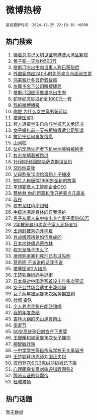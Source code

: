 # 微博热榜

`最后更新时间：2024-12-25 22:18:10 +0800`

## 热门搜索

1. [循着总书记关切见证粤港澳大湾区新貌](https://m.weibo.cn/search?containerid=100103type%3D1%26t%3D10%26q%3D%23%E5%BE%AA%E7%9D%80%E6%80%BB%E4%B9%A6%E8%AE%B0%E5%85%B3%E5%88%87%E8%A7%81%E8%AF%81%E7%B2%A4%E6%B8%AF%E6%BE%B3%E5%A4%A7%E6%B9%BE%E5%8C%BA%E6%96%B0%E8%B2%8C%23&stream_entry_id=51&isnewpage=1&extparam=seat%3D1%26filter_type%3Drealtimehot%26stream_entry_id%3D51%26dgr%3D0%26c_type%3D51%26q%3D%2523%25E5%25BE%25AA%25E7%259D%2580%25E6%2580%25BB%25E4%25B9%25A6%25E8%25AE%25B0%25E5%2585%25B3%25E5%2588%2587%25E8%25A7%2581%25E8%25AF%2581%25E7%25B2%25A4%25E6%25B8%25AF%25E6%25BE%25B3%25E5%25A4%25A7%25E6%25B9%25BE%25E5%258C%25BA%25E6%2596%25B0%25E8%25B2%258C%2523%26cate%3D10103%26pos%3D0%26display_time%3D1735136289%26pre_seqid%3D17351362893410146063961)
1. [黄子韬一天涨粉500万](https://m.weibo.cn/search?containerid=100103type%3D1%26t%3D10%26q%3D%23%E9%BB%84%E5%AD%90%E9%9F%AC%E4%B8%80%E5%A4%A9%E6%B6%A8%E7%B2%89500%E4%B8%87%23&stream_entry_id=31&isnewpage=1&extparam=seat%3D1%26flag%3D2%26stream_entry_id%3D31%26realpos%3D1%26lcate%3D5001%26pos%3D0%26band_rank%3D1%26filter_type%3Drealtimehot%26q%3D%2523%25E9%25BB%2584%25E5%25AD%2590%25E9%259F%25AC%25E4%25B8%2580%25E5%25A4%25A9%25E6%25B6%25A8%25E7%25B2%2589500%25E4%25B8%2587%2523%26c_type%3D31%26cate%3D5001%26dgr%3D0%26display_time%3D1735136289%26pre_seqid%3D17351362893410146063961)
1. [塔斯汀吃出生肉当事人称已获赔偿](https://m.weibo.cn/search?containerid=100103type%3D1%26t%3D10%26q%3D%23%E5%A1%94%E6%96%AF%E6%B1%80%E5%90%83%E5%87%BA%E7%94%9F%E8%82%89%E5%BD%93%E4%BA%8B%E4%BA%BA%E7%A7%B0%E5%B7%B2%E8%8E%B7%E8%B5%94%E5%81%BF%23&stream_entry_id=31&isnewpage=1&extparam=seat%3D1%26flag%3D0%26stream_entry_id%3D31%26realpos%3D2%26lcate%3D5001%26pos%3D1%26band_rank%3D2%26filter_type%3Drealtimehot%26q%3D%2523%25E5%25A1%2594%25E6%2596%25AF%25E6%25B1%2580%25E5%2590%2583%25E5%2587%25BA%25E7%2594%259F%25E8%2582%2589%25E5%25BD%2593%25E4%25BA%258B%25E4%25BA%25BA%25E7%25A7%25B0%25E5%25B7%25B2%25E8%258E%25B7%25E8%25B5%2594%25E5%2581%25BF%2523%26c_type%3D31%26cate%3D5001%26dgr%3D0%26display_time%3D1735136289%26pre_seqid%3D17351362893410146063961)
1. [外国客商趁240小时免签来义乌面谈生意](https://m.weibo.cn/search?containerid=100103type%3D1%26t%3D10%26q%3D%23%E5%A4%96%E5%9B%BD%E5%AE%A2%E5%95%86%E8%B6%81240%E5%B0%8F%E6%97%B6%E5%85%8D%E7%AD%BE%E6%9D%A5%E4%B9%89%E4%B9%8C%E9%9D%A2%E8%B0%88%E7%94%9F%E6%84%8F%23&stream_entry_id=31&isnewpage=1&extparam=seat%3D1%26flag%3D0%26stream_entry_id%3D31%26realpos%3D3%26lcate%3D5001%26pos%3D2%26band_rank%3D3%26filter_type%3Drealtimehot%26q%3D%2523%25E5%25A4%2596%25E5%259B%25BD%25E5%25AE%25A2%25E5%2595%2586%25E8%25B6%2581240%25E5%25B0%258F%25E6%2597%25B6%25E5%2585%258D%25E7%25AD%25BE%25E6%259D%25A5%25E4%25B9%2589%25E4%25B9%258C%25E9%259D%25A2%25E8%25B0%2588%25E7%2594%259F%25E6%2584%258F%2523%26c_type%3D31%26cate%3D5001%26dgr%3D0%26display_time%3D1735136289%26pre_seqid%3D17351362893410146063961)
1. [鸿蒙智行冬日奇驭智旅](https://m.weibo.cn/search?containerid=100103type%3D1%26t%3D10%26q%3D%23%E9%B8%BF%E8%92%99%E6%99%BA%E8%A1%8C%E5%86%AC%E6%97%A5%E5%A5%87%E9%A9%AD%E6%99%BA%E6%97%85%23&stream_entry_id=31&isnewpage=1&extparam=seat%3D1%26adid%3D269915%26stream_entry_id%3D31%26lcate%3D5001%26pos%3D3%26band_rank%3D4%26filter_type%3Drealtimehot%26q%3D%2523%25E9%25B8%25BF%25E8%2592%2599%25E6%2599%25BA%25E8%25A1%258C%25E5%2586%25AC%25E6%2597%25A5%25E5%25A5%2587%25E9%25A9%25AD%25E6%2599%25BA%25E6%2597%2585%2523%26dgr%3D0%26is_ad_pos%3D1%26topic_ad%3D1%26cate%3D5001%26c_type%3D31%26display_time%3D1735136289%26pre_seqid%3D17351362893410146063961)
1. [张馨予名下公司叫捷捷高](https://m.weibo.cn/search?containerid=100103type%3D1%26t%3D10%26q%3D%23%E5%BC%A0%E9%A6%A8%E4%BA%88%E5%90%8D%E4%B8%8B%E5%85%AC%E5%8F%B8%E5%8F%AB%E6%8D%B7%E6%8D%B7%E9%AB%98%23&stream_entry_id=31&isnewpage=1&extparam=seat%3D1%26flag%3D2%26stream_entry_id%3D31%26realpos%3D4%26lcate%3D5001%26pos%3D4%26band_rank%3D4%26filter_type%3Drealtimehot%26q%3D%2523%25E5%25BC%25A0%25E9%25A6%25A8%25E4%25BA%2588%25E5%2590%258D%25E4%25B8%258B%25E5%2585%25AC%25E5%258F%25B8%25E5%258F%25AB%25E6%258D%25B7%25E6%258D%25B7%25E9%25AB%2598%2523%26c_type%3D31%26cate%3D5001%26dgr%3D0%26display_time%3D1735136289%26pre_seqid%3D17351362893410146063961)
1. [塔斯汀回应汉堡里吃出生肉](https://m.weibo.cn/search?containerid=100103type%3D1%26t%3D10%26q%3D%23%E5%A1%94%E6%96%AF%E6%B1%80%E5%9B%9E%E5%BA%94%E6%B1%89%E5%A0%A1%E9%87%8C%E5%90%83%E5%87%BA%E7%94%9F%E8%82%89%23&stream_entry_id=31&isnewpage=1&extparam=seat%3D1%26flag%3D1%26stream_entry_id%3D31%26realpos%3D5%26lcate%3D5001%26pos%3D5%26band_rank%3D5%26filter_type%3Drealtimehot%26q%3D%2523%25E5%25A1%2594%25E6%2596%25AF%25E6%25B1%2580%25E5%259B%259E%25E5%25BA%2594%25E6%25B1%2589%25E5%25A0%25A1%25E9%2587%258C%25E5%2590%2583%25E5%2587%25BA%25E7%2594%259F%25E8%2582%2589%2523%26c_type%3D31%26cate%3D5001%26dgr%3D0%26display_time%3D1735136289%26pre_seqid%3D17351362893410146063961)
1. [蛇年纪念钞溢价到1000元一套](https://m.weibo.cn/search?containerid=100103type%3D1%26t%3D10%26q%3D%23%E8%9B%87%E5%B9%B4%E7%BA%AA%E5%BF%B5%E9%92%9E%E6%BA%A2%E4%BB%B7%E5%88%B01000%E5%85%83%E4%B8%80%E5%A5%97%23&stream_entry_id=31&isnewpage=1&extparam=seat%3D1%26flag%3D1%26stream_entry_id%3D31%26realpos%3D6%26lcate%3D5001%26pos%3D6%26band_rank%3D6%26filter_type%3Drealtimehot%26q%3D%2523%25E8%259B%2587%25E5%25B9%25B4%25E7%25BA%25AA%25E5%25BF%25B5%25E9%2592%259E%25E6%25BA%25A2%25E4%25BB%25B7%25E5%2588%25B01000%25E5%2585%2583%25E4%25B8%2580%25E5%25A5%2597%2523%26c_type%3D31%26cate%3D5001%26dgr%3D0%26display_time%3D1735136289%26pre_seqid%3D17351362893410146063961)
1. [我的微博播报](https://m.weibo.cn/search?containerid=100103type%3D1%26t%3D10%26q%3D%23%E6%88%91%E7%9A%84%E5%BE%AE%E5%8D%9A%E6%92%AD%E6%8A%A5%23&stream_entry_id=31&isnewpage=1&extparam=seat%3D1%26adid%3D270528%26stream_entry_id%3D31%26lcate%3D5001%26pos%3D7%26band_rank%3D7%26filter_type%3Drealtimehot%26q%3D%2523%25E6%2588%2591%25E7%259A%2584%25E5%25BE%25AE%25E5%258D%259A%25E6%2592%25AD%25E6%258A%25A5%2523%26c_type%3D31%26is_ad_pos%3D1%26cate%3D5001%26dgr%3D0%26display_time%3D1735136289%26pre_seqid%3D17351362893410146063961)
1. [向佐 为什么女生穿男装可以](https://m.weibo.cn/search?containerid=100103type%3D1%26t%3D10%26q%3D%E5%90%91%E4%BD%90+%E4%B8%BA%E4%BB%80%E4%B9%88%E5%A5%B3%E7%94%9F%E7%A9%BF%E7%94%B7%E8%A3%85%E5%8F%AF%E4%BB%A5&stream_entry_id=31&isnewpage=1&extparam=seat%3D1%26flag%3D2%26stream_entry_id%3D31%26realpos%3D7%26lcate%3D5001%26pos%3D8%26band_rank%3D7%26filter_type%3Drealtimehot%26q%3D%25E5%2590%2591%25E4%25BD%2590%2520%25E4%25B8%25BA%25E4%25BB%2580%25E4%25B9%2588%25E5%25A5%25B3%25E7%2594%259F%25E7%25A9%25BF%25E7%2594%25B7%25E8%25A3%2585%25E5%258F%25AF%25E4%25BB%25A5%26c_type%3D31%26cate%3D5001%26dgr%3D0%26display_time%3D1735136289%26pre_seqid%3D17351362893410146063961)
1. [猎罪图鉴3](https://m.weibo.cn/search?containerid=100103type%3D1%26t%3D10%26q%3D%E7%8C%8E%E7%BD%AA%E5%9B%BE%E9%89%B43&stream_entry_id=31&isnewpage=1&extparam=seat%3D1%26flag%3D2%26stream_entry_id%3D31%26realpos%3D8%26lcate%3D5001%26pos%3D9%26band_rank%3D8%26filter_type%3Drealtimehot%26q%3D%25E7%258C%258E%25E7%25BD%25AA%25E5%259B%25BE%25E9%2589%25B43%26c_type%3D31%26cate%3D5001%26dgr%3D0%26display_time%3D1735136289%26pre_seqid%3D17351362893410146063961)
1. [官方通报学生自杀与学校无关承诺书](https://m.weibo.cn/search?containerid=100103type%3D1%26t%3D10%26q%3D%23%E5%AE%98%E6%96%B9%E9%80%9A%E6%8A%A5%E5%AD%A6%E7%94%9F%E8%87%AA%E6%9D%80%E4%B8%8E%E5%AD%A6%E6%A0%A1%E6%97%A0%E5%85%B3%E6%89%BF%E8%AF%BA%E4%B9%A6%23&stream_entry_id=31&isnewpage=1&extparam=seat%3D1%26flag%3D1%26stream_entry_id%3D31%26realpos%3D9%26lcate%3D5001%26pos%3D10%26band_rank%3D9%26filter_type%3Drealtimehot%26q%3D%2523%25E5%25AE%2598%25E6%2596%25B9%25E9%2580%259A%25E6%258A%25A5%25E5%25AD%25A6%25E7%2594%259F%25E8%2587%25AA%25E6%259D%2580%25E4%25B8%258E%25E5%25AD%25A6%25E6%25A0%25A1%25E6%2597%25A0%25E5%2585%25B3%25E6%2589%25BF%25E8%25AF%25BA%25E4%25B9%25A6%2523%26c_type%3D31%26cate%3D5001%26dgr%3D0%26display_time%3D1735136289%26pre_seqid%3D17351362893410146063961)
1. [女子婚礼前一天被拒婚假遭公司辞退](https://m.weibo.cn/search?containerid=100103type%3D1%26t%3D10%26q%3D%23%E5%A5%B3%E5%AD%90%E5%A9%9A%E7%A4%BC%E5%89%8D%E4%B8%80%E5%A4%A9%E8%A2%AB%E6%8B%92%E5%A9%9A%E5%81%87%E9%81%AD%E5%85%AC%E5%8F%B8%E8%BE%9E%E9%80%80%23&stream_entry_id=31&isnewpage=1&extparam=seat%3D1%26flag%3D1%26stream_entry_id%3D31%26realpos%3D10%26lcate%3D5001%26pos%3D11%26band_rank%3D10%26filter_type%3Drealtimehot%26q%3D%2523%25E5%25A5%25B3%25E5%25AD%2590%25E5%25A9%259A%25E7%25A4%25BC%25E5%2589%258D%25E4%25B8%2580%25E5%25A4%25A9%25E8%25A2%25AB%25E6%258B%2592%25E5%25A9%259A%25E5%2581%2587%25E9%2581%25AD%25E5%2585%25AC%25E5%258F%25B8%25E8%25BE%259E%25E9%2580%2580%2523%26c_type%3D31%26cate%3D5001%26dgr%3D0%26display_time%3D1735136289%26pre_seqid%3D17351362893410146063961)
1. [撒贝宁给何炅发信息](https://m.weibo.cn/search?containerid=100103type%3D1%26t%3D10%26q%3D%23%E6%92%92%E8%B4%9D%E5%AE%81%E7%BB%99%E4%BD%95%E7%82%85%E5%8F%91%E4%BF%A1%E6%81%AF%23&stream_entry_id=31&isnewpage=1&extparam=seat%3D1%26flag%3D1%26stream_entry_id%3D31%26realpos%3D11%26lcate%3D5001%26pos%3D12%26band_rank%3D11%26filter_type%3Drealtimehot%26q%3D%2523%25E6%2592%2592%25E8%25B4%259D%25E5%25AE%2581%25E7%25BB%2599%25E4%25BD%2595%25E7%2582%2585%25E5%258F%2591%25E4%25BF%25A1%25E6%2581%25AF%2523%26c_type%3D31%26cate%3D5001%26dgr%3D0%26display_time%3D1735136289%26pre_seqid%3D17351362893410146063961)
1. [山河枕](https://m.weibo.cn/search?containerid=100103type%3D1%26t%3D10%26q%3D%E5%B1%B1%E6%B2%B3%E6%9E%95&stream_entry_id=31&isnewpage=1&extparam=seat%3D1%26flag%3D1%26stream_entry_id%3D31%26realpos%3D12%26lcate%3D5001%26pos%3D13%26band_rank%3D12%26filter_type%3Drealtimehot%26q%3D%25E5%25B1%25B1%25E6%25B2%25B3%25E6%259E%2595%26c_type%3D31%26cate%3D5001%26dgr%3D0%26display_time%3D1735136289%26pre_seqid%3D17351362893410146063961)
1. [坠机现场生还者下机坐地哭喊被拖走](https://m.weibo.cn/search?containerid=100103type%3D1%26t%3D10%26q%3D%23%E5%9D%A0%E6%9C%BA%E7%8E%B0%E5%9C%BA%E7%94%9F%E8%BF%98%E8%80%85%E4%B8%8B%E6%9C%BA%E5%9D%90%E5%9C%B0%E5%93%AD%E5%96%8A%E8%A2%AB%E6%8B%96%E8%B5%B0%23&stream_entry_id=31&isnewpage=1&extparam=seat%3D1%26flag%3D0%26stream_entry_id%3D31%26realpos%3D13%26lcate%3D5001%26pos%3D14%26band_rank%3D13%26filter_type%3Drealtimehot%26q%3D%2523%25E5%259D%25A0%25E6%259C%25BA%25E7%258E%25B0%25E5%259C%25BA%25E7%2594%259F%25E8%25BF%2598%25E8%2580%2585%25E4%25B8%258B%25E6%259C%25BA%25E5%259D%2590%25E5%259C%25B0%25E5%2593%25AD%25E5%2596%258A%25E8%25A2%25AB%25E6%258B%2596%25E8%25B5%25B0%2523%26c_type%3D31%26cate%3D5001%26dgr%3D0%26display_time%3D1735136289%26pre_seqid%3D17351362893410146063961)
1. [权志龙躺着被路过](https://m.weibo.cn/search?containerid=100103type%3D1%26t%3D10%26q%3D%E6%9D%83%E5%BF%97%E9%BE%99%E8%BA%BA%E7%9D%80%E8%A2%AB%E8%B7%AF%E8%BF%87&stream_entry_id=31&isnewpage=1&extparam=seat%3D1%26flag%3D1%26stream_entry_id%3D31%26realpos%3D14%26lcate%3D5001%26pos%3D15%26band_rank%3D14%26filter_type%3Drealtimehot%26q%3D%25E6%259D%2583%25E5%25BF%2597%25E9%25BE%2599%25E8%25BA%25BA%25E7%259D%2580%25E8%25A2%25AB%25E8%25B7%25AF%25E8%25BF%2587%26c_type%3D31%26cate%3D5001%26dgr%3D0%26display_time%3D1735136289%26pre_seqid%3D17351362893410146063961)
1. [1分钟视频回顾哈萨克斯坦坠机](https://m.weibo.cn/search?containerid=100103type%3D1%26t%3D10%26q%3D%231%E5%88%86%E9%92%9F%E8%A7%86%E9%A2%91%E5%9B%9E%E9%A1%BE%E5%93%88%E8%90%A8%E5%85%8B%E6%96%AF%E5%9D%A6%E5%9D%A0%E6%9C%BA%23&stream_entry_id=31&isnewpage=1&extparam=seat%3D1%26flag%3D1%26stream_entry_id%3D31%26realpos%3D15%26lcate%3D5001%26pos%3D16%26band_rank%3D15%26filter_type%3Drealtimehot%26q%3D%25231%25E5%2588%2586%25E9%2592%259F%25E8%25A7%2586%25E9%25A2%2591%25E5%259B%259E%25E9%25A1%25BE%25E5%2593%2588%25E8%2590%25A8%25E5%2585%258B%25E6%2596%25AF%25E5%259D%25A6%25E5%259D%25A0%25E6%259C%25BA%2523%26c_type%3D31%26cate%3D5001%26dgr%3D0%26display_time%3D1735136289%26pre_seqid%3D17351362893410146063961)
1. [SBS你耍我](https://m.weibo.cn/search?containerid=100103type%3D1%26t%3D10%26q%3DSBS%E4%BD%A0%E8%80%8D%E6%88%91&stream_entry_id=31&isnewpage=1&extparam=seat%3D1%26flag%3D0%26stream_entry_id%3D31%26realpos%3D16%26lcate%3D5001%26pos%3D17%26band_rank%3D16%26filter_type%3Drealtimehot%26q%3DSBS%25E4%25BD%25A0%25E8%2580%258D%25E6%2588%2591%26c_type%3D31%26cate%3D5001%26dgr%3D0%26display_time%3D1735136289%26pre_seqid%3D17351362893410146063961)
1. [父母割皮10次给烧伤儿子植皮](https://m.weibo.cn/search?containerid=100103type%3D1%26t%3D10%26q%3D%23%E7%88%B6%E6%AF%8D%E5%89%B2%E7%9A%AE10%E6%AC%A1%E7%BB%99%E7%83%A7%E4%BC%A4%E5%84%BF%E5%AD%90%E6%A4%8D%E7%9A%AE%23&stream_entry_id=31&isnewpage=1&extparam=seat%3D1%26flag%3D0%26stream_entry_id%3D31%26realpos%3D17%26lcate%3D5001%26pos%3D18%26band_rank%3D17%26filter_type%3Drealtimehot%26q%3D%2523%25E7%2588%25B6%25E6%25AF%258D%25E5%2589%25B2%25E7%259A%25AE10%25E6%25AC%25A1%25E7%25BB%2599%25E7%2583%25A7%25E4%25BC%25A4%25E5%2584%25BF%25E5%25AD%2590%25E6%25A4%258D%25E7%259A%25AE%2523%26c_type%3D31%26cate%3D5001%26dgr%3D0%26display_time%3D1735136289%26pre_seqid%3D17351362893410146063961)
1. [制片人称唐探1900是全新的故事](https://m.weibo.cn/search?containerid=100103type%3D1%26t%3D10%26q%3D%23%E5%88%B6%E7%89%87%E4%BA%BA%E7%A7%B0%E5%94%90%E6%8E%A21900%E6%98%AF%E5%85%A8%E6%96%B0%E7%9A%84%E6%95%85%E4%BA%8B%23&stream_entry_id=31&isnewpage=1&extparam=seat%3D1%26flag%3D1%26stream_entry_id%3D31%26realpos%3D18%26lcate%3D5001%26pos%3D19%26band_rank%3D18%26filter_type%3Drealtimehot%26q%3D%2523%25E5%2588%25B6%25E7%2589%2587%25E4%25BA%25BA%25E7%25A7%25B0%25E5%2594%2590%25E6%258E%25A21900%25E6%2598%25AF%25E5%2585%25A8%25E6%2596%25B0%25E7%259A%2584%25E6%2595%2585%25E4%25BA%258B%2523%26c_type%3D31%26cate%3D5001%26dgr%3D0%26display_time%3D1735136289%26pre_seqid%3D17351362893410146063961)
1. [李想要做人工智能企业CEO](https://m.weibo.cn/search?containerid=100103type%3D1%26t%3D10%26q%3D%23%E6%9D%8E%E6%83%B3%E8%A6%81%E5%81%9A%E4%BA%BA%E5%B7%A5%E6%99%BA%E8%83%BD%E4%BC%81%E4%B8%9ACEO%23&stream_entry_id=31&isnewpage=1&extparam=seat%3D1%26adid%3D270538%26flag%3D0%26stream_entry_id%3D31%26realpos%3D19%26lcate%3D5001%26pos%3D20%26band_rank%3D19%26filter_type%3Drealtimehot%26q%3D%2523%25E6%259D%258E%25E6%2583%25B3%25E8%25A6%2581%25E5%2581%259A%25E4%25BA%25BA%25E5%25B7%25A5%25E6%2599%25BA%25E8%2583%25BD%25E4%25BC%2581%25E4%25B8%259ACEO%2523%26c_type%3D31%26cate%3D5001%26dgr%3D0%26display_time%3D1735136289%26pre_seqid%3D17351362893410146063961)
1. [蔡依林 你的距离和我只差零点几毫米](https://m.weibo.cn/search?containerid=100103type%3D1%26t%3D10%26q%3D%E8%94%A1%E4%BE%9D%E6%9E%97+%E4%BD%A0%E7%9A%84%E8%B7%9D%E7%A6%BB%E5%92%8C%E6%88%91%E5%8F%AA%E5%B7%AE%E9%9B%B6%E7%82%B9%E5%87%A0%E6%AF%AB%E7%B1%B3&stream_entry_id=31&isnewpage=1&extparam=seat%3D1%26flag%3D1%26stream_entry_id%3D31%26realpos%3D20%26lcate%3D5001%26pos%3D21%26band_rank%3D20%26filter_type%3Drealtimehot%26q%3D%25E8%2594%25A1%25E4%25BE%259D%25E6%259E%2597%2520%25E4%25BD%25A0%25E7%259A%2584%25E8%25B7%259D%25E7%25A6%25BB%25E5%2592%258C%25E6%2588%2591%25E5%258F%25AA%25E5%25B7%25AE%25E9%259B%25B6%25E7%2582%25B9%25E5%2587%25A0%25E6%25AF%25AB%25E7%25B1%25B3%26c_type%3D31%26cate%3D5001%26dgr%3D0%26display_time%3D1735136289%26pre_seqid%3D17351362893410146063961)
1. [我在](https://m.weibo.cn/search?containerid=100103type%3D1%26t%3D10%26q%3D%E6%88%91%E5%9C%A8&stream_entry_id=31&isnewpage=1&extparam=seat%3D1%26flag%3D2%26stream_entry_id%3D31%26realpos%3D21%26lcate%3D5001%26pos%3D22%26band_rank%3D21%26filter_type%3Drealtimehot%26q%3D%25E6%2588%2591%25E5%259C%25A8%26c_type%3D31%26cate%3D5001%26dgr%3D0%26display_time%3D1735136289%26pre_seqid%3D17351362893410146063961)
1. [权志龙红色高跟鞋](https://m.weibo.cn/search?containerid=100103type%3D1%26t%3D10%26q%3D%23%E6%9D%83%E5%BF%97%E9%BE%99%E7%BA%A2%E8%89%B2%E9%AB%98%E8%B7%9F%E9%9E%8B%23&stream_entry_id=31&isnewpage=1&extparam=seat%3D1%26flag%3D1%26stream_entry_id%3D31%26realpos%3D22%26lcate%3D5001%26pos%3D23%26band_rank%3D22%26filter_type%3Drealtimehot%26q%3D%2523%25E6%259D%2583%25E5%25BF%2597%25E9%25BE%2599%25E7%25BA%25A2%25E8%2589%25B2%25E9%25AB%2598%25E8%25B7%259F%25E9%259E%258B%2523%26c_type%3D31%26cate%3D5001%26dgr%3D0%26display_time%3D1735136289%26pre_seqid%3D17351362893410146063961)
1. [手脚冰凉是身体的自我保护](https://m.weibo.cn/search?containerid=100103type%3D1%26t%3D10%26q%3D%23%E6%89%8B%E8%84%9A%E5%86%B0%E5%87%89%E6%98%AF%E8%BA%AB%E4%BD%93%E7%9A%84%E8%87%AA%E6%88%91%E4%BF%9D%E6%8A%A4%23&stream_entry_id=31&isnewpage=1&extparam=seat%3D1%26flag%3D1%26stream_entry_id%3D31%26realpos%3D23%26lcate%3D5001%26pos%3D24%26band_rank%3D23%26filter_type%3Drealtimehot%26q%3D%2523%25E6%2589%258B%25E8%2584%259A%25E5%2586%25B0%25E5%2587%2589%25E6%2598%25AF%25E8%25BA%25AB%25E4%25BD%2593%25E7%259A%2584%25E8%2587%25AA%25E6%2588%2591%25E4%25BF%259D%25E6%258A%25A4%2523%26c_type%3D31%26cate%3D5001%26dgr%3D0%26display_time%3D1735136289%26pre_seqid%3D17351362893410146063961)
1. [男子从情人车中摔出身亡妻子索赔60万](https://m.weibo.cn/search?containerid=100103type%3D1%26t%3D10%26q%3D%23%E7%94%B7%E5%AD%90%E4%BB%8E%E6%83%85%E4%BA%BA%E8%BD%A6%E4%B8%AD%E6%91%94%E5%87%BA%E8%BA%AB%E4%BA%A1%E5%A6%BB%E5%AD%90%E7%B4%A2%E8%B5%9460%E4%B8%87%23&stream_entry_id=31&isnewpage=1&extparam=seat%3D1%26flag%3D0%26stream_entry_id%3D31%26realpos%3D24%26lcate%3D5001%26pos%3D25%26band_rank%3D24%26filter_type%3Drealtimehot%26q%3D%2523%25E7%2594%25B7%25E5%25AD%2590%25E4%25BB%258E%25E6%2583%2585%25E4%25BA%25BA%25E8%25BD%25A6%25E4%25B8%25AD%25E6%2591%2594%25E5%2587%25BA%25E8%25BA%25AB%25E4%25BA%25A1%25E5%25A6%25BB%25E5%25AD%2590%25E7%25B4%25A2%25E8%25B5%259460%25E4%25B8%2587%2523%26c_type%3D31%26cate%3D5001%26dgr%3D0%26display_time%3D1735136289%26pre_seqid%3D17351362893410146063961)
1. [2年被家暴16次女子家人到场支持](https://m.weibo.cn/search?containerid=100103type%3D1%26t%3D10%26q%3D%232%E5%B9%B4%E8%A2%AB%E5%AE%B6%E6%9A%B416%E6%AC%A1%E5%A5%B3%E5%AD%90%E5%AE%B6%E4%BA%BA%E5%88%B0%E5%9C%BA%E6%94%AF%E6%8C%81%23&stream_entry_id=31&isnewpage=1&extparam=seat%3D1%26flag%3D1%26stream_entry_id%3D31%26realpos%3D25%26lcate%3D5001%26pos%3D26%26band_rank%3D25%26filter_type%3Drealtimehot%26q%3D%25232%25E5%25B9%25B4%25E8%25A2%25AB%25E5%25AE%25B6%25E6%259A%25B416%25E6%25AC%25A1%25E5%25A5%25B3%25E5%25AD%2590%25E5%25AE%25B6%25E4%25BA%25BA%25E5%2588%25B0%25E5%259C%25BA%25E6%2594%25AF%25E6%258C%2581%2523%26c_type%3D31%26cate%3D5001%26dgr%3D0%26display_time%3D1735136289%26pre_seqid%3D17351362893410146063961)
1. [王诗龄被刘亦菲抱着](https://m.weibo.cn/search?containerid=100103type%3D1%26t%3D10%26q%3D%23%E7%8E%8B%E8%AF%97%E9%BE%84%E8%A2%AB%E5%88%98%E4%BA%A6%E8%8F%B2%E6%8A%B1%E7%9D%80%23&stream_entry_id=31&isnewpage=1&extparam=seat%3D1%26flag%3D0%26stream_entry_id%3D31%26realpos%3D26%26lcate%3D5001%26pos%3D27%26band_rank%3D26%26filter_type%3Drealtimehot%26q%3D%2523%25E7%258E%258B%25E8%25AF%2597%25E9%25BE%2584%25E8%25A2%25AB%25E5%2588%2598%25E4%25BA%25A6%25E8%258F%25B2%25E6%258A%25B1%25E7%259D%2580%2523%26c_type%3D31%26cate%3D5001%26dgr%3D0%26display_time%3D1735136289%26pre_seqid%3D17351362893410146063961)
1. [肖战版郭靖是如何练成的](https://m.weibo.cn/search?containerid=100103type%3D1%26t%3D10%26q%3D%23%E8%82%96%E6%88%98%E7%89%88%E9%83%AD%E9%9D%96%E6%98%AF%E5%A6%82%E4%BD%95%E7%BB%83%E6%88%90%E7%9A%84%23&stream_entry_id=31&isnewpage=1&extparam=seat%3D1%26flag%3D0%26stream_entry_id%3D31%26realpos%3D27%26lcate%3D5001%26pos%3D28%26band_rank%3D27%26filter_type%3Drealtimehot%26q%3D%2523%25E8%2582%2596%25E6%2588%2598%25E7%2589%2588%25E9%2583%25AD%25E9%259D%2596%25E6%2598%25AF%25E5%25A6%2582%25E4%25BD%2595%25E7%25BB%2583%25E6%2588%2590%25E7%259A%2584%2523%26c_type%3D31%26cate%3D5001%26dgr%3D0%26display_time%3D1735136289%26pre_seqid%3D17351362893410146063961)
1. [日本地铁偶遇蔡依林](https://m.weibo.cn/search?containerid=100103type%3D1%26t%3D10%26q%3D%23%E6%97%A5%E6%9C%AC%E5%9C%B0%E9%93%81%E5%81%B6%E9%81%87%E8%94%A1%E4%BE%9D%E6%9E%97%23&stream_entry_id=31&isnewpage=1&extparam=seat%3D1%26flag%3D0%26stream_entry_id%3D31%26realpos%3D28%26lcate%3D5001%26pos%3D29%26band_rank%3D28%26filter_type%3Drealtimehot%26q%3D%2523%25E6%2597%25A5%25E6%259C%25AC%25E5%259C%25B0%25E9%2593%2581%25E5%2581%25B6%25E9%2581%2587%25E8%2594%25A1%25E4%25BE%259D%25E6%259E%2597%2523%26c_type%3D31%26cate%3D5001%26dgr%3D0%26display_time%3D1735136289%26pre_seqid%3D17351362893410146063961)
1. [权志龙嗓子怎么了](https://m.weibo.cn/search?containerid=100103type%3D1%26t%3D10%26q%3D%E6%9D%83%E5%BF%97%E9%BE%99%E5%97%93%E5%AD%90%E6%80%8E%E4%B9%88%E4%BA%86&stream_entry_id=31&isnewpage=1&extparam=seat%3D1%26flag%3D1%26stream_entry_id%3D31%26realpos%3D29%26lcate%3D5001%26pos%3D30%26band_rank%3D29%26filter_type%3Drealtimehot%26q%3D%25E6%259D%2583%25E5%25BF%2597%25E9%25BE%2599%25E5%2597%2593%25E5%25AD%2590%25E6%2580%258E%25E4%25B9%2588%25E4%25BA%2586%26c_type%3D31%26cate%3D5001%26dgr%3D0%26display_time%3D1735136289%26pre_seqid%3D17351362893410146063961)
1. [律师称家暴判死刑已有过先例](https://m.weibo.cn/search?containerid=100103type%3D1%26t%3D10%26q%3D%23%E5%BE%8B%E5%B8%88%E7%A7%B0%E5%AE%B6%E6%9A%B4%E5%88%A4%E6%AD%BB%E5%88%91%E5%B7%B2%E6%9C%89%E8%BF%87%E5%85%88%E4%BE%8B%23&stream_entry_id=31&isnewpage=1&extparam=seat%3D1%26flag%3D1%26stream_entry_id%3D31%26realpos%3D30%26lcate%3D5001%26pos%3D31%26band_rank%3D30%26filter_type%3Drealtimehot%26q%3D%2523%25E5%25BE%258B%25E5%25B8%2588%25E7%25A7%25B0%25E5%25AE%25B6%25E6%259A%25B4%25E5%2588%25A4%25E6%25AD%25BB%25E5%2588%2591%25E5%25B7%25B2%25E6%259C%2589%25E8%25BF%2587%25E5%2585%2588%25E4%25BE%258B%2523%26c_type%3D31%26cate%3D5001%26dgr%3D0%26display_time%3D1735136289%26pre_seqid%3D17351362893410146063961)
1. [蒋奇明 不该说的话我不说](https://m.weibo.cn/search?containerid=100103type%3D1%26t%3D10%26q%3D%E8%92%8B%E5%A5%87%E6%98%8E+%E4%B8%8D%E8%AF%A5%E8%AF%B4%E7%9A%84%E8%AF%9D%E6%88%91%E4%B8%8D%E8%AF%B4&stream_entry_id=31&isnewpage=1&extparam=seat%3D1%26flag%3D1%26stream_entry_id%3D31%26realpos%3D31%26lcate%3D5001%26pos%3D32%26band_rank%3D31%26filter_type%3Drealtimehot%26q%3D%25E8%2592%258B%25E5%25A5%2587%25E6%2598%258E%2520%25E4%25B8%258D%25E8%25AF%25A5%25E8%25AF%25B4%25E7%259A%2584%25E8%25AF%259D%25E6%2588%2591%25E4%25B8%258D%25E8%25AF%25B4%26c_type%3D31%26cate%3D5001%26dgr%3D0%26display_time%3D1735136289%26pre_seqid%3D17351362893410146063961)
1. [猎罪图鉴2大结局](https://m.weibo.cn/search?containerid=100103type%3D1%26t%3D10%26q%3D%E7%8C%8E%E7%BD%AA%E5%9B%BE%E9%89%B42%E5%A4%A7%E7%BB%93%E5%B1%80&stream_entry_id=31&isnewpage=1&extparam=seat%3D1%26flag%3D0%26stream_entry_id%3D31%26realpos%3D32%26lcate%3D5001%26pos%3D33%26band_rank%3D32%26filter_type%3Drealtimehot%26q%3D%25E7%258C%258E%25E7%25BD%25AA%25E5%259B%25BE%25E9%2589%25B42%25E5%25A4%25A7%25E7%25BB%2593%25E5%25B1%2580%26c_type%3D31%26cate%3D5001%26dgr%3D0%26display_time%3D1735136289%26pre_seqid%3D17351362893410146063961)
1. [王楚钦挽妈妈手逛街](https://m.weibo.cn/search?containerid=100103type%3D1%26t%3D10%26q%3D%23%E7%8E%8B%E6%A5%9A%E9%92%A6%E6%8C%BD%E5%A6%88%E5%A6%88%E6%89%8B%E9%80%9B%E8%A1%97%23&stream_entry_id=31&isnewpage=1&extparam=seat%3D1%26flag%3D1%26stream_entry_id%3D31%26realpos%3D33%26lcate%3D5001%26pos%3D34%26band_rank%3D33%26filter_type%3Drealtimehot%26q%3D%2523%25E7%258E%258B%25E6%25A5%259A%25E9%2592%25A6%25E6%258C%25BD%25E5%25A6%2588%25E5%25A6%2588%25E6%2589%258B%25E9%2580%259B%25E8%25A1%2597%2523%26c_type%3D31%26cate%3D5001%26dgr%3D0%26display_time%3D1735136289%26pre_seqid%3D17351362893410146063961)
1. [日本将对中国游客首设十年多次签证](https://m.weibo.cn/search?containerid=100103type%3D1%26t%3D10%26q%3D%23%E6%97%A5%E6%9C%AC%E5%B0%86%E5%AF%B9%E4%B8%AD%E5%9B%BD%E6%B8%B8%E5%AE%A2%E9%A6%96%E8%AE%BE%E5%8D%81%E5%B9%B4%E5%A4%9A%E6%AC%A1%E7%AD%BE%E8%AF%81%23&stream_entry_id=31&isnewpage=1&extparam=seat%3D1%26flag%3D0%26stream_entry_id%3D31%26realpos%3D34%26lcate%3D5001%26pos%3D35%26band_rank%3D34%26filter_type%3Drealtimehot%26q%3D%2523%25E6%2597%25A5%25E6%259C%25AC%25E5%25B0%2586%25E5%25AF%25B9%25E4%25B8%25AD%25E5%259B%25BD%25E6%25B8%25B8%25E5%25AE%25A2%25E9%25A6%2596%25E8%25AE%25BE%25E5%258D%2581%25E5%25B9%25B4%25E5%25A4%259A%25E6%25AC%25A1%25E7%25AD%25BE%25E8%25AF%2581%2523%26c_type%3D31%26cate%3D5001%26dgr%3D0%26display_time%3D1735136289%26pre_seqid%3D17351362893410146063961)
1. [女子公共场合遭丈夫泼砂锅](https://m.weibo.cn/search?containerid=100103type%3D1%26t%3D10%26q%3D%23%E5%A5%B3%E5%AD%90%E5%85%AC%E5%85%B1%E5%9C%BA%E5%90%88%E9%81%AD%E4%B8%88%E5%A4%AB%E6%B3%BC%E7%A0%82%E9%94%85%23&stream_entry_id=31&isnewpage=1&extparam=seat%3D1%26flag%3D1%26stream_entry_id%3D31%26realpos%3D35%26lcate%3D5001%26pos%3D36%26band_rank%3D35%26filter_type%3Drealtimehot%26q%3D%2523%25E5%25A5%25B3%25E5%25AD%2590%25E5%2585%25AC%25E5%2585%25B1%25E5%259C%25BA%25E5%2590%2588%25E9%2581%25AD%25E4%25B8%2588%25E5%25A4%25AB%25E6%25B3%25BC%25E7%25A0%2582%25E9%2594%2585%2523%26c_type%3D31%26cate%3D5001%26dgr%3D0%26display_time%3D1735136289%26pre_seqid%3D17351362893410146063961)
1. [女子两年被家暴16次案择期宣判](https://m.weibo.cn/search?containerid=100103type%3D1%26t%3D10%26q%3D%23%E5%A5%B3%E5%AD%90%E4%B8%A4%E5%B9%B4%E8%A2%AB%E5%AE%B6%E6%9A%B416%E6%AC%A1%E6%A1%88%E6%8B%A9%E6%9C%9F%E5%AE%A3%E5%88%A4%23&stream_entry_id=31&isnewpage=1&extparam=seat%3D1%26flag%3D1%26stream_entry_id%3D31%26realpos%3D36%26lcate%3D5001%26pos%3D37%26band_rank%3D36%26filter_type%3Drealtimehot%26q%3D%2523%25E5%25A5%25B3%25E5%25AD%2590%25E4%25B8%25A4%25E5%25B9%25B4%25E8%25A2%25AB%25E5%25AE%25B6%25E6%259A%25B416%25E6%25AC%25A1%25E6%25A1%2588%25E6%258B%25A9%25E6%259C%259F%25E5%25AE%25A3%25E5%2588%25A4%2523%26c_type%3D31%26cate%3D5001%26dgr%3D0%26display_time%3D1735136289%26pre_seqid%3D17351362893410146063961)
1. [杜城 雷队](https://m.weibo.cn/search?containerid=100103type%3D1%26t%3D10%26q%3D%E6%9D%9C%E5%9F%8E+%E9%9B%B7%E9%98%9F&stream_entry_id=31&isnewpage=1&extparam=seat%3D1%26flag%3D1%26stream_entry_id%3D31%26realpos%3D37%26lcate%3D5001%26pos%3D38%26band_rank%3D37%26filter_type%3Drealtimehot%26q%3D%25E6%259D%259C%25E5%259F%258E%2520%25E9%259B%25B7%25E9%2598%259F%26c_type%3D31%26cate%3D5001%26dgr%3D0%26display_time%3D1735136289%26pre_seqid%3D17351362893410146063961)
1. [个人养老金账户能注销吗](https://m.weibo.cn/search?containerid=100103type%3D1%26t%3D10%26q%3D%23%E4%B8%AA%E4%BA%BA%E5%85%BB%E8%80%81%E9%87%91%E8%B4%A6%E6%88%B7%E8%83%BD%E6%B3%A8%E9%94%80%E5%90%97%23&stream_entry_id=31&isnewpage=1&extparam=seat%3D1%26flag%3D1%26stream_entry_id%3D31%26realpos%3D38%26lcate%3D5001%26pos%3D39%26band_rank%3D38%26filter_type%3Drealtimehot%26q%3D%2523%25E4%25B8%25AA%25E4%25BA%25BA%25E5%2585%25BB%25E8%2580%2581%25E9%2587%2591%25E8%25B4%25A6%25E6%2588%25B7%25E8%2583%25BD%25E6%25B3%25A8%25E9%2594%2580%25E5%2590%2597%2523%26c_type%3D31%26cate%3D5001%26dgr%3D0%26display_time%3D1735136289%26pre_seqid%3D17351362893410146063961)
1. [我的年度总结](https://m.weibo.cn/search?containerid=100103type%3D1%26t%3D10%26q%3D%E6%88%91%E7%9A%84%E5%B9%B4%E5%BA%A6%E6%80%BB%E7%BB%93&stream_entry_id=31&isnewpage=1&extparam=seat%3D1%26flag%3D1%26stream_entry_id%3D31%26realpos%3D39%26lcate%3D5001%26pos%3D40%26band_rank%3D39%26filter_type%3Drealtimehot%26q%3D%25E6%2588%2591%25E7%259A%2584%25E5%25B9%25B4%25E5%25BA%25A6%25E6%2580%25BB%25E7%25BB%2593%26c_type%3D31%26cate%3D5001%26dgr%3D0%26display_time%3D1735136289%26pre_seqid%3D17351362893410146063961)
1. [吉林火锅的肉山是真肉山](https://m.weibo.cn/search?containerid=100103type%3D1%26t%3D10%26q%3D%E5%90%89%E6%9E%97%E7%81%AB%E9%94%85%E7%9A%84%E8%82%89%E5%B1%B1%E6%98%AF%E7%9C%9F%E8%82%89%E5%B1%B1&stream_entry_id=31&isnewpage=1&extparam=seat%3D1%26flag%3D0%26stream_entry_id%3D31%26realpos%3D40%26lcate%3D5001%26pos%3D41%26band_rank%3D40%26filter_type%3Drealtimehot%26q%3D%25E5%2590%2589%25E6%259E%2597%25E7%2581%25AB%25E9%2594%2585%25E7%259A%2584%25E8%2582%2589%25E5%25B1%25B1%25E6%2598%25AF%25E7%259C%259F%25E8%2582%2589%25E5%25B1%25B1%26c_type%3D31%26cate%3D5001%26dgr%3D0%26display_time%3D1735136289%26pre_seqid%3D17351362893410146063961)
1. [圣诞节](https://m.weibo.cn/search?containerid=100103type%3D1%26t%3D10%26q%3D%E5%9C%A3%E8%AF%9E%E8%8A%82&stream_entry_id=31&isnewpage=1&extparam=seat%3D1%26flag%3D1%26stream_entry_id%3D31%26realpos%3D41%26lcate%3D5001%26pos%3D42%26band_rank%3D41%26filter_type%3Drealtimehot%26q%3D%25E5%259C%25A3%25E8%25AF%259E%25E8%258A%2582%26c_type%3D31%26cate%3D5001%26dgr%3D0%26display_time%3D1735136289%26pre_seqid%3D17351362893410146063961)
1. [60岁高龄孕妇剖宫产下男婴](https://m.weibo.cn/search?containerid=100103type%3D1%26t%3D10%26q%3D%2360%E5%B2%81%E9%AB%98%E9%BE%84%E5%AD%95%E5%A6%87%E5%89%96%E5%AE%AB%E4%BA%A7%E4%B8%8B%E7%94%B7%E5%A9%B4%23&stream_entry_id=31&isnewpage=1&extparam=seat%3D1%26flag%3D0%26stream_entry_id%3D31%26realpos%3D42%26lcate%3D5001%26pos%3D43%26band_rank%3D42%26filter_type%3Drealtimehot%26q%3D%252360%25E5%25B2%2581%25E9%25AB%2598%25E9%25BE%2584%25E5%25AD%2595%25E5%25A6%2587%25E5%2589%2596%25E5%25AE%25AB%25E4%25BA%25A7%25E4%25B8%258B%25E7%2594%25B7%25E5%25A9%25B4%2523%26c_type%3D31%26cate%3D5001%26dgr%3D0%26display_time%3D1735136289%26pre_seqid%3D17351362893410146063961)
1. [王暖暖和被家暴16次女子拥抱](https://m.weibo.cn/search?containerid=100103type%3D1%26t%3D10%26q%3D%23%E7%8E%8B%E6%9A%96%E6%9A%96%E5%92%8C%E8%A2%AB%E5%AE%B6%E6%9A%B416%E6%AC%A1%E5%A5%B3%E5%AD%90%E6%8B%A5%E6%8A%B1%23&stream_entry_id=31&isnewpage=1&extparam=seat%3D1%26flag%3D0%26stream_entry_id%3D31%26realpos%3D43%26lcate%3D5001%26pos%3D44%26band_rank%3D43%26filter_type%3Drealtimehot%26q%3D%2523%25E7%258E%258B%25E6%259A%2596%25E6%259A%2596%25E5%2592%258C%25E8%25A2%25AB%25E5%25AE%25B6%25E6%259A%25B416%25E6%25AC%25A1%25E5%25A5%25B3%25E5%25AD%2590%25E6%258B%25A5%25E6%258A%25B1%2523%26c_type%3D31%26cate%3D5001%26dgr%3D0%26display_time%3D1735136289%26pre_seqid%3D17351362893410146063961)
1. [柳智敏好辣](https://m.weibo.cn/search?containerid=100103type%3D1%26t%3D10%26q%3D%E6%9F%B3%E6%99%BA%E6%95%8F%E5%A5%BD%E8%BE%A3&stream_entry_id=31&isnewpage=1&extparam=seat%3D1%26flag%3D0%26stream_entry_id%3D31%26realpos%3D44%26lcate%3D5001%26pos%3D45%26band_rank%3D44%26filter_type%3Drealtimehot%26q%3D%25E6%259F%25B3%25E6%2599%25BA%25E6%2595%258F%25E5%25A5%25BD%25E8%25BE%25A3%26c_type%3D31%26cate%3D5001%26dgr%3D0%26display_time%3D1735136289%26pre_seqid%3D17351362893410146063961)
1. [一中学学生签自杀与学校无关承诺书](https://m.weibo.cn/search?containerid=100103type%3D1%26t%3D10%26q%3D%23%E4%B8%80%E4%B8%AD%E5%AD%A6%E5%AD%A6%E7%94%9F%E7%AD%BE%E8%87%AA%E6%9D%80%E4%B8%8E%E5%AD%A6%E6%A0%A1%E6%97%A0%E5%85%B3%E6%89%BF%E8%AF%BA%E4%B9%A6%23&stream_entry_id=31&isnewpage=1&extparam=seat%3D1%26flag%3D0%26stream_entry_id%3D31%26realpos%3D45%26lcate%3D5001%26pos%3D46%26band_rank%3D45%26filter_type%3Drealtimehot%26q%3D%2523%25E4%25B8%2580%25E4%25B8%25AD%25E5%25AD%25A6%25E5%25AD%25A6%25E7%2594%259F%25E7%25AD%25BE%25E8%2587%25AA%25E6%259D%2580%25E4%25B8%258E%25E5%25AD%25A6%25E6%25A0%25A1%25E6%2597%25A0%25E5%2585%25B3%25E6%2589%25BF%25E8%25AF%25BA%25E4%25B9%25A6%2523%26c_type%3D31%26cate%3D5001%26dgr%3D0%26display_time%3D1735136289%26pre_seqid%3D17351362893410146063961)
1. [王楚钦拜访恩师刘国正夫妇](https://m.weibo.cn/search?containerid=100103type%3D1%26t%3D10%26q%3D%23%E7%8E%8B%E6%A5%9A%E9%92%A6%E6%8B%9C%E8%AE%BF%E6%81%A9%E5%B8%88%E5%88%98%E5%9B%BD%E6%AD%A3%E5%A4%AB%E5%A6%87%23&stream_entry_id=31&isnewpage=1&extparam=seat%3D1%26flag%3D0%26stream_entry_id%3D31%26realpos%3D46%26lcate%3D5001%26pos%3D47%26band_rank%3D46%26filter_type%3Drealtimehot%26q%3D%2523%25E7%258E%258B%25E6%25A5%259A%25E9%2592%25A6%25E6%258B%259C%25E8%25AE%25BF%25E6%2581%25A9%25E5%25B8%2588%25E5%2588%2598%25E5%259B%25BD%25E6%25AD%25A3%25E5%25A4%25AB%25E5%25A6%2587%2523%26c_type%3D31%26cate%3D5001%26dgr%3D0%26display_time%3D1735136289%26pre_seqid%3D17351362893410146063961)
1. [波司登700元3克绒羽绒裤已下架](https://m.weibo.cn/search?containerid=100103type%3D1%26t%3D10%26q%3D%23%E6%B3%A2%E5%8F%B8%E7%99%BB700%E5%85%833%E5%85%8B%E7%BB%92%E7%BE%BD%E7%BB%92%E8%A3%A4%E5%B7%B2%E4%B8%8B%E6%9E%B6%23&stream_entry_id=31&isnewpage=1&extparam=seat%3D1%26flag%3D0%26stream_entry_id%3D31%26realpos%3D47%26lcate%3D5001%26pos%3D48%26band_rank%3D47%26filter_type%3Drealtimehot%26q%3D%2523%25E6%25B3%25A2%25E5%258F%25B8%25E7%2599%25BB700%25E5%2585%25833%25E5%2585%258B%25E7%25BB%2592%25E7%25BE%25BD%25E7%25BB%2592%25E8%25A3%25A4%25E5%25B7%25B2%25E4%25B8%258B%25E6%259E%25B6%2523%26c_type%3D31%26cate%3D5001%26dgr%3D0%26display_time%3D1735136289%26pre_seqid%3D17351362893410146063961)
1. [心理画像专家刘锋评猎罪图鉴2](https://m.weibo.cn/search?containerid=100103type%3D1%26t%3D10%26q%3D%E5%BF%83%E7%90%86%E7%94%BB%E5%83%8F%E4%B8%93%E5%AE%B6%E5%88%98%E9%94%8B%E8%AF%84%E7%8C%8E%E7%BD%AA%E5%9B%BE%E9%89%B42&stream_entry_id=31&isnewpage=1&extparam=seat%3D1%26flag%3D1%26stream_entry_id%3D31%26realpos%3D48%26lcate%3D5001%26pos%3D49%26band_rank%3D48%26filter_type%3Drealtimehot%26q%3D%25E5%25BF%2583%25E7%2590%2586%25E7%2594%25BB%25E5%2583%258F%25E4%25B8%2593%25E5%25AE%25B6%25E5%2588%2598%25E9%2594%258B%25E8%25AF%2584%25E7%258C%258E%25E7%25BD%25AA%25E5%259B%25BE%25E9%2589%25B42%26c_type%3D31%26cate%3D5001%26dgr%3D0%26display_time%3D1735136289%26pre_seqid%3D17351362893410146063961)
1. [腾讯认证的待爆帝](https://m.weibo.cn/search?containerid=100103type%3D1%26t%3D10%26q%3D%23%E8%85%BE%E8%AE%AF%E8%AE%A4%E8%AF%81%E7%9A%84%E5%BE%85%E7%88%86%E5%B8%9D%23&stream_entry_id=31&isnewpage=1&extparam=seat%3D1%26flag%3D1%26stream_entry_id%3D31%26realpos%3D49%26lcate%3D5001%26pos%3D50%26band_rank%3D49%26filter_type%3Drealtimehot%26q%3D%2523%25E8%2585%25BE%25E8%25AE%25AF%25E8%25AE%25A4%25E8%25AF%2581%25E7%259A%2584%25E5%25BE%2585%25E7%2588%2586%25E5%25B8%259D%2523%26c_type%3D31%26cate%3D5001%26dgr%3D0%26display_time%3D1735136289%26pre_seqid%3D17351362893410146063961)
1. [杜城被捅](https://m.weibo.cn/search?containerid=100103type%3D1%26t%3D10%26q%3D%23%E6%9D%9C%E5%9F%8E%E8%A2%AB%E6%8D%85%23&stream_entry_id=31&isnewpage=1&extparam=seat%3D1%26flag%3D0%26stream_entry_id%3D31%26realpos%3D50%26lcate%3D5001%26pos%3D51%26band_rank%3D50%26filter_type%3Drealtimehot%26q%3D%2523%25E6%259D%259C%25E5%259F%258E%25E8%25A2%25AB%25E6%258D%2585%2523%26c_type%3D31%26cate%3D5001%26dgr%3D0%26display_time%3D1735136289%26pre_seqid%3D17351362893410146063961)

## 热门话题

暂无数据
